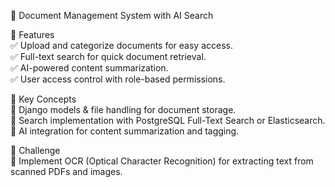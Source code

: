 📂 Document Management System with AI Search  

🔹 Features  
✅ Upload and categorize documents for easy access.  
✅ Full-text search for quick document retrieval.  
✅ AI-powered content summarization.  
✅ User access control with role-based permissions.  

🔹 Key Concepts  
🔹 Django models & file handling for document storage.  
🔹 Search implementation with PostgreSQL Full-Text Search or Elasticsearch.  
🔹 AI integration for content summarization and tagging.  

🚀 Challenge  
🔹 Implement OCR (Optical Character Recognition) for extracting text from scanned PDFs and images.  

